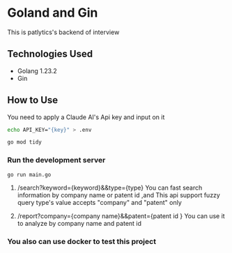 # Goland and Gin

This is patlytics's backend of interview
## Technologies Used

- Golang 1.23.2
- Gin

## How to Use

You need to apply a Claude AI's Api key and input on it
```bash
echo API_KEY="{key}" > .env
```

```bash
go mod tidy
```

### Run the development server

```bash
go run main.go
```


1. /search?keyword={keyword}&&type={type}
   You can fast search information by company name or patent id ,and This api support fuzzy query
    type's value accepts "company" and "patent" only

2. /report?company={company name}&&patent={patent id }
   You can use it to analyze by company name and patent id 

### You also can use docker to test this project

